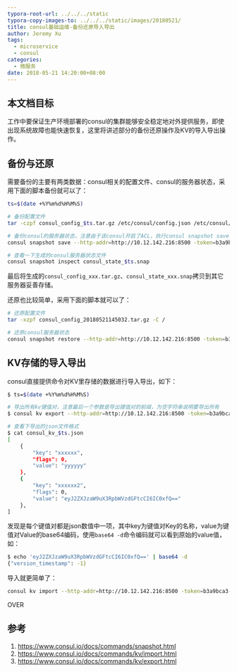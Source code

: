 ```yaml
---
typora-root-url: ../../../static
typora-copy-images-to: ../../../static/images/20180521/
title: consul基础运维-备份还原导入导出
author: Jeremy Xu
tags:
  - microservice
  - consul
categories:
  - 微服务
date: 2018-05-21 14:20:00+08:00
---
```


## 本文档目标

工作中要保证生产环境部署的consul的集群能够安全稳定地对外提供服务，即使出现系统故障也能快速恢复，这里将讲述部分的备份还原操作及KV的导入导出操作。

## 备份与还原

需要备份的主要有两类数据：consul相关的配置文件、consul的服务器状态，采用下面的脚本备份就可以了：

```bash
ts=$(date +%Y%m%d%H%M%S)

# 备份配置文件
tar -czpf consul_config_$ts.tar.gz /etc/consul/config.json /etc/consul/consul.d

# 备份consul的服务器状态，注意由于该consul开启了ACL，执行consul snapshot save时必须带Management Token，关于consul ACL token的说明见上一篇"consul安全加固"
consul snapshot save --http-addr=http://10.12.142.216:8500 -token=b3a9bca3-6e8e-9678-ea35-ccb8fb272d42 consul_state_$ts.snap

# 查看一下生成的consul服务器状态文件
consul snapshot inspect consul_state_$ts.snap
```

最后将生成的`consul_config_xxx.tar.gz`、`consul_state_xxx.snap`拷贝到其它服务器妥善存储。

还原也比较简单，采用下面的脚本就可以了：

```bash
# 还原配置文件
tar -xzpf consul_config_20180521145032.tar.gz -C /

# 还原consul服务器状态
consul snapshot restore --http-addr=http://10.12.142.216:8500 -token=b3a9bca3-6e8e-9678-ea35-ccb8fb272d42 consul_state_20180521145032.snap
```

## KV存储的导入导出

consul直接提供命令对KV里存储的数据进行导入导出，如下：

```bash
$ ts=$(date +%Y%m%d%H%M%S)

# 导出所有kv键值对，注意最后一个参数是导出键值对的前缀，为空字符串说明要导出所有
$ consul kv export --http-addr=http://10.12.142.216:8500 -token=b3a9bca3-6e8e-9678-ea35-ccb8fb272d42 '' > consul_kv_$ts.json

# 查看下导出的json文件格式
$ cat consul_kv_$ts.json
[
	{
		"key": "xxxxxx",
		"flags": 0,
		"value": "yyyyyy"
	},
	{
		"key": "xxxxxx2",
		"flags": 0,
		"value": "eyJ2ZXJzaW9uX3RpbWVzdGFtcCI6IC0xfQ=="
	},
]
```

发现是每个键值对都是json数值中一项，其中key为键值对Key的名称，value为键值对Value的base64编码，使用`base64 -d`命令编码就可以看到原始的value值，如：

```bash
$ echo 'eyJ2ZXJzaW9uX3RpbWVzdGFtcCI6IC0xfQ==' | base64 -d
{"version_timestamp": -1}
```

导入就更简单了：

```bash
consul kv import --http-addr=http://10.12.142.216:8500 -token=b3a9bca3-6e8e-9678-ea35-ccb8fb272d42 @consul_kv_20180521150322.json
```

OVER

## 参考

1. https://www.consul.io/docs/commands/snapshot.html
2. https://www.consul.io/docs/commands/kv/import.html
3. https://www.consul.io/docs/commands/kv/export.html